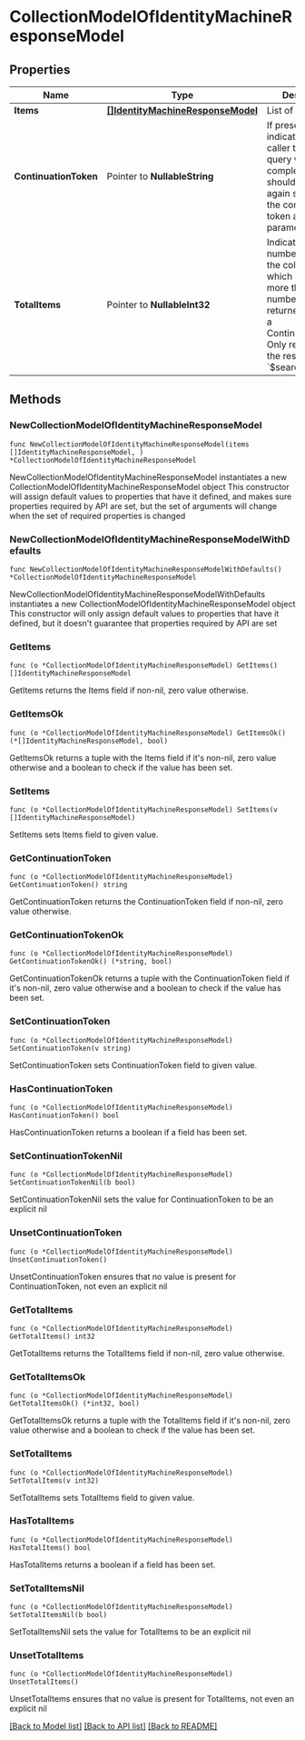 # CollectionModelOfIdentityMachineResponseModel

## Properties

Name | Type | Description | Notes
------------ | ------------- | ------------- | -------------
**Items** | [**[]IdentityMachineResponseModel**](IdentityMachineResponseModel.md) | List of items. | 
**ContinuationToken** | Pointer to **NullableString** | If present, indicates to the caller that the query was not complete, and they should call the API again specifying the continuation token as a query parameter. | [optional] 
**TotalItems** | Pointer to **NullableInt32** | Indicates the total number of items in the collection, which may be more than the number of Items returned, if there is a ContinuationToken.  Only returned in the response to &#x60;$search&#x60; APIs. | [optional] 

## Methods

### NewCollectionModelOfIdentityMachineResponseModel

`func NewCollectionModelOfIdentityMachineResponseModel(items []IdentityMachineResponseModel, ) *CollectionModelOfIdentityMachineResponseModel`

NewCollectionModelOfIdentityMachineResponseModel instantiates a new CollectionModelOfIdentityMachineResponseModel object
This constructor will assign default values to properties that have it defined,
and makes sure properties required by API are set, but the set of arguments
will change when the set of required properties is changed

### NewCollectionModelOfIdentityMachineResponseModelWithDefaults

`func NewCollectionModelOfIdentityMachineResponseModelWithDefaults() *CollectionModelOfIdentityMachineResponseModel`

NewCollectionModelOfIdentityMachineResponseModelWithDefaults instantiates a new CollectionModelOfIdentityMachineResponseModel object
This constructor will only assign default values to properties that have it defined,
but it doesn't guarantee that properties required by API are set

### GetItems

`func (o *CollectionModelOfIdentityMachineResponseModel) GetItems() []IdentityMachineResponseModel`

GetItems returns the Items field if non-nil, zero value otherwise.

### GetItemsOk

`func (o *CollectionModelOfIdentityMachineResponseModel) GetItemsOk() (*[]IdentityMachineResponseModel, bool)`

GetItemsOk returns a tuple with the Items field if it's non-nil, zero value otherwise
and a boolean to check if the value has been set.

### SetItems

`func (o *CollectionModelOfIdentityMachineResponseModel) SetItems(v []IdentityMachineResponseModel)`

SetItems sets Items field to given value.


### GetContinuationToken

`func (o *CollectionModelOfIdentityMachineResponseModel) GetContinuationToken() string`

GetContinuationToken returns the ContinuationToken field if non-nil, zero value otherwise.

### GetContinuationTokenOk

`func (o *CollectionModelOfIdentityMachineResponseModel) GetContinuationTokenOk() (*string, bool)`

GetContinuationTokenOk returns a tuple with the ContinuationToken field if it's non-nil, zero value otherwise
and a boolean to check if the value has been set.

### SetContinuationToken

`func (o *CollectionModelOfIdentityMachineResponseModel) SetContinuationToken(v string)`

SetContinuationToken sets ContinuationToken field to given value.

### HasContinuationToken

`func (o *CollectionModelOfIdentityMachineResponseModel) HasContinuationToken() bool`

HasContinuationToken returns a boolean if a field has been set.

### SetContinuationTokenNil

`func (o *CollectionModelOfIdentityMachineResponseModel) SetContinuationTokenNil(b bool)`

 SetContinuationTokenNil sets the value for ContinuationToken to be an explicit nil

### UnsetContinuationToken
`func (o *CollectionModelOfIdentityMachineResponseModel) UnsetContinuationToken()`

UnsetContinuationToken ensures that no value is present for ContinuationToken, not even an explicit nil
### GetTotalItems

`func (o *CollectionModelOfIdentityMachineResponseModel) GetTotalItems() int32`

GetTotalItems returns the TotalItems field if non-nil, zero value otherwise.

### GetTotalItemsOk

`func (o *CollectionModelOfIdentityMachineResponseModel) GetTotalItemsOk() (*int32, bool)`

GetTotalItemsOk returns a tuple with the TotalItems field if it's non-nil, zero value otherwise
and a boolean to check if the value has been set.

### SetTotalItems

`func (o *CollectionModelOfIdentityMachineResponseModel) SetTotalItems(v int32)`

SetTotalItems sets TotalItems field to given value.

### HasTotalItems

`func (o *CollectionModelOfIdentityMachineResponseModel) HasTotalItems() bool`

HasTotalItems returns a boolean if a field has been set.

### SetTotalItemsNil

`func (o *CollectionModelOfIdentityMachineResponseModel) SetTotalItemsNil(b bool)`

 SetTotalItemsNil sets the value for TotalItems to be an explicit nil

### UnsetTotalItems
`func (o *CollectionModelOfIdentityMachineResponseModel) UnsetTotalItems()`

UnsetTotalItems ensures that no value is present for TotalItems, not even an explicit nil

[[Back to Model list]](../README.md#documentation-for-models) [[Back to API list]](../README.md#documentation-for-api-endpoints) [[Back to README]](../README.md)


